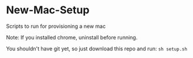 # New-Mac-Setup
Scripts to run for provisioning a new mac

Note: If you installed chrome, uninstall before running.

You shouldn't have git yet, so just download this repo and run: `sh setup.sh`
